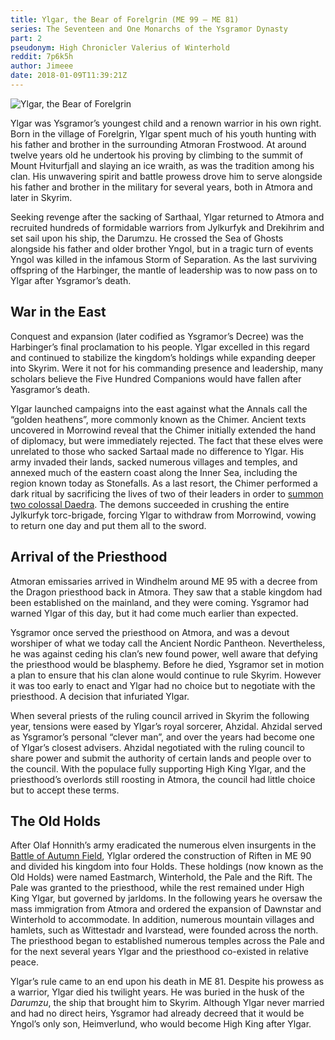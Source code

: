 ```yaml
---
title: Ylgar, the Bear of Forelgrin (ME 99 — ME 81)
series: The Seventeen and One Monarchs of the Ysgramor Dynasty
part: 2
pseudonym: High Chronicler Valerius of Winterhold
reddit: 7p6k5h
author: Jimeee
date: 2018-01-09T11:39:21Z
---
```


![Ylgar, the Bear of Forelgrin][banner]

Ylgar was Ysgramor’s youngest child and a renown warrior in his own right. Born
in the village of Forelgrin, Ylgar spent much of his youth hunting with his
father and brother in the surrounding Atmoran Frostwood. At around twelve years
old he undertook his proving by climbing to the summit of Mount Hviturfjall and
slaying an ice wraith, as was the tradition among his clan. His unwavering
spirit and battle prowess drove him to serve alongside his father and brother in
the military for several years, both in Atmora and later in Skyrim.

Seeking revenge after the sacking of Sarthaal, Ylgar returned to Atmora and
recruited hundreds of formidable warriors from Jylkurfyk and Drekihrim and set
sail upon his ship, the Darumzu. He crossed the Sea of Ghosts alongside his
father and older brother Yngol, but in a tragic turn of events Yngol was killed
in the infamous Storm of Separation. As the last surviving offspring of the
Harbinger, the mantle of leadership was to now pass on to Ylgar after Ysgramor’s
death.

## War in the East

Conquest and expansion (later codified as Ysgramor’s Decree) was the Harbinger’s
final proclamation to his people. Ylgar excelled in this regard and continued to
stabilize the kingdom’s holdings while expanding deeper into Skyrim. Were it not
for his commanding presence and leadership, many scholars believe the Five
Hundred Companions would have fallen after Yasgramor’s death.

Ylgar launched campaigns into the east against what the Annals call the “golden
heathens”, more commonly known as the Chimer. Ancient texts uncovered in
Morrowind reveal that the Chimer initially extended the hand of diplomacy, but
were immediately rejected. The fact that these elves were unrelated to those who
sacked Sartaal made no difference to Ylgar. His army invaded their lands, sacked
numerous villages and temples, and annexed much of the eastern coast along the
Inner Sea, including the region known today as Stonefalls. As a last resort, the
Chimer performed a dark ritual by sacrificing the lives of two of their leaders
in order to [summon two colossal Daedra][0]. The demons succeeded in crushing
the entire Jylkurfyk torc-brigade, forcing Ylgar to withdraw from Morrowind,
vowing to return one day and put them all to the sword.

## Arrival of the Priesthood

Atmoran emissaries arrived in Windhelm around ME 95 with a decree from the
Dragon priesthood back in Atmora. They saw that a stable kingdom had been
established on the mainland, and they were coming. Ysgramor had warned Ylgar of
this day, but it had come much earlier than expected.

Ysgramor once served the priesthood on Atmora, and was a devout worshiper of
what we today call the Ancient Nordic Pantheon. Nevertheless, he was against
ceding his clan’s new found power, well aware that defying the priesthood would
be blasphemy. Before he died, Ysgramor set in motion a plan to ensure that his
clan alone would continue to rule Skyrim. However it was too early to enact and
Ylgar had no choice but to negotiate with the priesthood. A decision that
infuriated Ylgar.

When several priests of the ruling council arrived in Skyrim the following year,
tensions were eased by Ylgar’s royal sorcerer, Ahzidal. Ahzidal served as
Ysgramor’s personal “clever man”, and over the years had become one of Ylgar’s
closest advisers. Ahzidal negotiated with the ruling council to share power and
submit the authority of certain lands and people over to the council. With the
populace fully supporting High King Ylgar, and the priesthood’s overlords still
roosting in Atmora, the council had little choice but to accept these terms.

## The Old Holds

After Olaf Honnith’s army eradicated the numerous elven insurgents in the
[Battle of Autumn Field][1], Ylglar ordered the construction of Riften in ME 90
and divided his kingdom into four Holds. These holdings (now known as the Old
Holds) were named Eastmarch, Winterhold, the Pale and the Rift. The Pale was
granted to the priesthood, while the rest remained under High King Ylgar, but
governed by jarldoms. In the following years he oversaw the mass immigration
from Atmora and ordered the expansion of Dawnstar and Winterhold to accommodate.
In addition, numerous mountain villages and hamlets, such as Wittestadr and
Ivarstead, were founded across the north. The priesthood began to established
numerous temples across the Pale and for the next several years Ylgar and the
priesthood co-existed in relative peace.

Ylgar’s rule came to an end upon his death in ME 81. Despite his prowess as a
warrior, Ylgar died his twilight years. He was buried in the husk of the
_Darumzu_, the ship that brought him to Skyrim. Although Ylgar never married and
had no direct heirs, Ysgramor had already decreed that it would be Yngol’s only
son, Heimverlund, who would become High King after Ylgar.

[0]: https://en.uesp.net/wiki/Lore:Brothers_of_Strife
[1]: https://en.uesp.net/wiki/Skyrim:Dismay#Word_Wall_Translations
[banner]: ./7p6k5h/banner-ylgar.png
